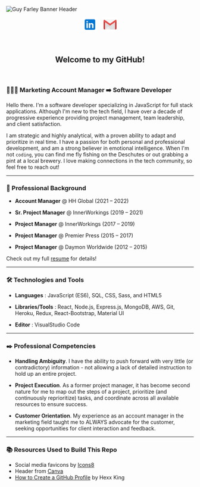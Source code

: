 ![Guy Farley Banner Header](./banner3.png)

<p align="center">
<a href="https://www.linkedin.com/in/guyefarley/" target="_blank" rel="noopener noreferrer"><img height="38" src="./linkedin.png"></a>
&nbsp;&nbsp;
<a href="mailto:guy.e.farley@gmail.com" target="_blank" rel="noopener noreferrer"><img height="38" src="./gmail.png"></a></p>
&nbsp;&nbsp;

<h2 align=center>Welcome to my GitHub!</h3>
&nbsp;&nbsp;&nbsp;&nbsp;

<h3>👨🏻‍💻 Marketing Account Manager ➡️ Software Developer</h3>

Hello there. I'm a software developer specializing in JavaScript for full stack applications. Although I'm new to the tech field, I have over a decade of progressive experience providing project management, team leadership, and client satisfaction.

I am strategic and highly analytical, with a proven ability to adapt and prioritize in real time. I have a passion for both personal and professional development, and am a strong believer in emotional intelligence. When I'm not `coding`, you can find me fly fishing on the Deschutes or out grabbing a pint at a local brewery. I love making connections in the tech community, so feel free to reach out!

-----------------------------------------------------

<h3>💼 Professional Background</h3>

- **Account Manager** @ HH Global (2021 – 2022)

- **Sr. Project Manager** @ InnerWorkings (2019 – 2021)

- **Project Manager** @ InnerWorkings (2017 – 2019)

- **Project Manager** @ Premier Press (2015 – 2017)

- **Project Manager** @ Daymon Worldwide (2012 – 2015)

Check out my full <a href="https://docs.google.com/document/d/1tN1aCN6tWD-0LBtv0ER-xuLDCnosGzGx-UL3iWICC_o/edit?usp=sharing" target="_blank" rel="noopener noreferrer">resume</a> for details!

-----------------------------------------------------

<h3>🛠️ Technologies and Tools</h3>

- **Languages** : JavaScript (ES6), SQL, CSS, Sass, and HTML5

- **Libraries/Tools** : React, Node.js, Express.js, MongoDB, AWS, Git, Heroku, Redux, React-Bootstrap, Material UI

- **Editor** : VisualStudio Code

-----------------------------------------------------

<h3>✒️ Professional Competencies</h3>

- **Handling Ambiguity**. I have the ability to push forward with very little (or contradictory) information - not allowing a lack of detailed instruction to hold up an entire project.

- **Project Execution**. As a former project manager, it has become second nature for me to map out the steps of a project, prioritize (and continuously reprioritize) tasks, and coordinate across all available resources to ensure success.

- **Customer Orientation**. My experience as an account manager in the marketing field taught me to ALWAYS advocate for the customer, seeking opportunities for client interaction and feedback.

-----------------------------------------------------

<h3>📚 Resources Used to Build This Repo</h3>

- Social media favicons by <a target="_blank" href="https://icons8.com">Icons8</a>
- Header from <a target="_blank" href="https://www.canva.com/">Canva</a>
- <a target="_blank" href="https://github.com/HexxKing/HexxKing/blob/main/how-to.md">How to Create a GitHub Profile</a> by Hexx King
